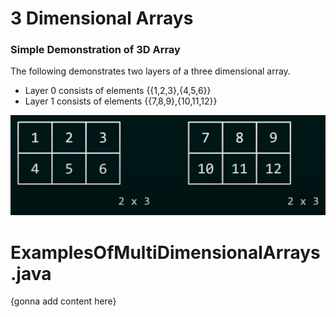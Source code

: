 # 3 Dimensional Arrays

### Simple Demonstration of 3D Array

The following demonstrates two layers of a three dimensional array. 
- Layer 0 consists of elements {{1,2,3},{4,5,6}}
- Layer 1 consists of elements {{7,8,9},{10,11,12}}

![Simple Demonstration of 3D Array](demo.png)

# ExamplesOfMultiDimensionalArrays.java

{gonna add content here}
